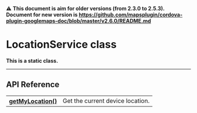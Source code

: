 :warning: **This document is aim for older versions (from 2.3.0 to 2.5.3).
Document for new version is https://github.com/mapsplugin/cordova-plugin-googlemaps-doc/blob/master/v2.6.0/README.md**

# LocationService class

**This is a static class.**

------------
## API Reference

<table>
<tr>
    <th><a href="./getMyLocation/README.md">getMyLocation()</a></th>
    <td>Get the current device location.</td>
</tr>
</table>
